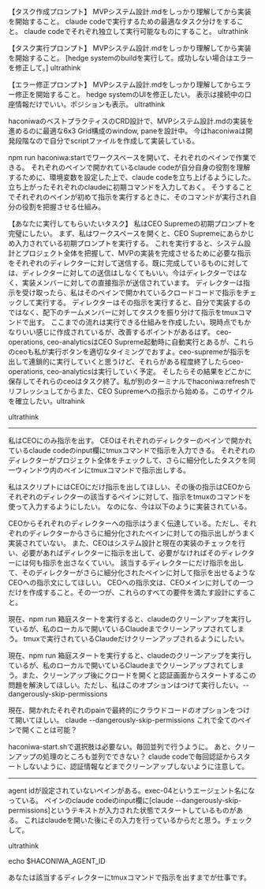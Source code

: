 【タスク作成プロンプト】
MVPシステム設計.mdをしっかり理解してから実装を開始すること。
claude codeで実行するための最適なタスク分けをすること。
claude codeでそれぞれ独立して実行可能なものにすること。
ultrathink

【タスク実行プロンプト】
MVPシステム設計.mdをしっかり理解してから実装を開始すること。
[hedge systemのbuildを実行して。成功しない場合はエラーを修正して。]
ultrathink

【エラー修正プロンプト】
MVPシステム設計.mdをしっかり理解してからエラー修正を開始すること。
hedge systemのUIを修正したい。
表示は接続中の口座情報だけでいい。ポジションも表示。
ultrathink

<!-- .haconiwa/README.md
このガイドをしっかり理解してから開始すること。
特にこの部分 -> ### CRD-Based Architecture -->

<!-- 現在haconiwaが開発中でceoがそれぞれのペインの状況を確認したりできないということは理解している。そのため開発を進めるには私のサポートが必要だと思います。なので私の必要なサポート内容についてもこちらにまとめている。必要があれば更新して。
tasks/user-ceo-responsibilities.md -->

haconiwaのベストプラクティスのCRD設計で、MVPシステム設計.mdの実装を進めるのに最適な6x3 Grid構成のwindow, paneを設計中。
今はhaconiwaは開発段階なので自分でscriptファイルを作成して実装している。

npm run haconiwa:startでワークスペースを開いて、それぞれのペインで作業できる。
それぞれのペインで開かれているclaude codeが自分自身の役割を理解するために、環境変数を設定した上で、claude codeを立ち上げるようにした。
立ち上がったそれぞれのclaudeに初期コマンドを入力しておく。
そうすることでそれぞれのペインが初めて指示を実行するときに、そのコマンドが実行され自分の役割を把握させる仕組み。

【あなたに実行してもらいたいタスク】
私はCEO Supremeの初期プロンプトを完璧にしたい。
まず、私はワークスペースを開くと、CEO Supremeにあらかじめ入力されている初期プロンプトを実行する。
これを実行すると、システム設計とプロジェクト全体を把握して、MVPの実装を完成させるために必要な指示をそれぞれのディレクターに対して送信する。既に完成しているものに対しては、ディレクターに対しての送信はしなくてもいい。今はディレクターではなく、実装メンバーに対しての直接指示が送信されています。
ディレクターは指示を受け取ったら、私はそのペインで開かれているクロードコードで指示をチェックして実行する。
ディレクターはその指示を実行すると、自分で実装するのではなく、配下のチームメンバーに対してタスクを振り分けて指示をtmuxコマンドで出す。
ここまでの流れは実行できる仕組みを作成したい。現時点でもかなりいい感じに作成されているが、改善するポイントがあるはず。
ceo-operations, ceo-analyticsはCEO Supreme起動時に自動実行とあるが、これらのceoも私が実行ボタンを適切なタイミングでおすよ。ceo-supremeが指示を出して連鎖的に実行していくと思うけど、それらがある程度終了したらceo-operations, ceo-analyticsは実行していく予定。 そしたらその結果をどこかに保存してそれらのceoはタスク終了。私が別のターミナルでhaconiwa:refreshでリフレッシュしてからまた、CEO Supremeへの指示から始める。このサイクルを確立したい。ultrahink

ultrathink

---

私はCEOにのみ指示を出す。
CEOはそれぞれのディレクターのペインで開かれているclaude codeのinput欄にtmuxコマンドで指示を入力できる。
それぞれのディレクターがプロジェクト全体をチェックして、さらに細分化したタスクを同一ウィンドウ内のペインにtmuxコマンドで指示出しする。

私はスクリプトにはCEOにだけ指示を出してほしい、その後の指示はCEOからそれぞれのディレクターの該当するペインに対して、指示をtmuxのコマンドを使って入力するようにしたい。
なのにな、今は以下のように実装されている。

CEOからそれぞれのディレクターへの指示はうまく伝達している。ただし、それぞれのディレクターからさらに細分化されたペインに対しての指示出しがうまく実装されていない。
また、CEOはシステム設計と現在の実装のチェックを行い、必要があればディレクターに指示を出して、必要がなければそのディレクターには何も指示を出さなくていい。
該当するディレクターにだけ指示を出して、そのディレクターがさらに細分化されたペインに対して指示を出せるようなCEOへの指示文にしてほしい。
CEOへの指示文は、CEOメインに対しての一つだけを作成すること。その一つが、これらのすべての要件を満たす設計にすること。

現在、npm run 箱庭スタートを実行すると、claudeのクリーンアップを実行しているが、私のローカルで開いているClaudeまでクリーンアップされてしまう。
tmuxで実行されているClaudeだけクリーンアップされるようにしたい。

現在、npm run 箱庭スタートを実行すると、claudeのクリーンアップを実行しているが、私のローカルで開いているClaudeまでクリーンアップされてしまう。また、クリーンアップ後にクロードを開くと認証画面からスタートするこの問題を解決してほしい。ただし、私はこのオプションはつけて実行したい。--dangerously-skip-permissions

現在、開かれたそれぞれのpainで最終的にクラウドコードのオプションをつけて開いてほしい。
claude --dangerously-skip-permissions
これで全てのペインで開くことは可能？

haconiwa-start.shで選択肢は必要ない。毎回並列で行うように。
あと、クリーンアップの処理のところも並列でできない？
claude codeで毎回認証からスタートしないように、認証情報などまでクリーンアップしないように注意して。

---

agent idが設定されていないペインがある。exec-04というエージェント名になっている。
ペインのclaude codeのinput欄に[claude --dangerously-skip-permissions]というテキストが入力された状態でスタートしているものがある。
これはclaudeを開いた後にその入力を行っているからだと思う。チェックして。

ultrathink

echo $HACONIWA_AGENT_ID

あなたは該当するディレクターにtmuxコマンドで指示を出すまでが仕事です。
